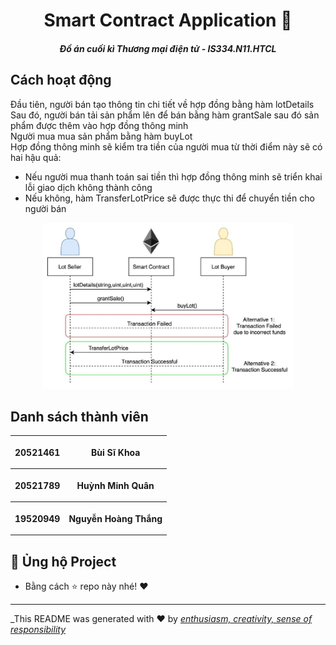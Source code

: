 <h1 align="center">Smart Contract Application 👋</h1>
<h5 align="center"> Đồ án cuối kì Thương mại điện tử - IS334.N11.HTCL </h5>

## Cách hoạt động
Đầu tiên, người bán tạo thông tin chi tiết về hợp đồng bằng hàm lotDetails  
Sau đó, người bán tải sản phẩm lên để bán bằng hàm grantSale sau đó sản phẩm được thêm vào hợp đồng thông minh  
Người mua mua sản phẩm bằng hàm buyLot  
Hợp đồng thông minh sẽ kiểm tra tiền của người mua từ thời điểm này sẽ có hai hậu quả:  
  + Nếu người mua thanh toán sai tiền thì hợp đồng thông minh sẽ triển khai lỗi giao dịch không thành công  
  + Nếu không, hàm TransferLotPrice sẽ được thực thi để chuyển tiền cho người bán  

<p align="center">
  <img width="400" src="https://github.com/bskhoa/resource/blob/main/Smart%20Contract/Img/Activity.png"/>
</p>


##  Danh sách thành viên
<table style="width:100%">
<tr>
    <th> <p align="center">
       20521461
    </p> </th>
    <th> <p align="center">
       Bùi Sĩ Khoa
    </p> </th>
</tr>
<tr>
    <th> <p align="center">
       20521789
    </p> </th>
    <th> <p align="center">
       Huỳnh Minh Quân
    </p> </th>
</tr>
<tr>
    <th> <p align="center">
       19520949
    </p> </th>
    <th> <p align="center">
       Nguyễn Hoàng Thắng
    </p> </th>
</tr>

</table>

## 👊 Ủng hộ Project
- Bằng cách ⭐️ repo này nhé! ❤️
---
_This README was generated with  ❤️  by _[enthusiasm, creativity, sense of responsibility](https://github.com/bskhoa/Smart-Contract-Application)_
